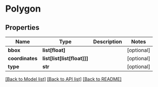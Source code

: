 # Polygon

## Properties
Name | Type | Description | Notes
------------ | ------------- | ------------- | -------------
**bbox** | **list[float]** |  | [optional] 
**coordinates** | **list[list[list[float]]]** |  | [optional] 
**type** | **str** |  | [optional] 

[[Back to Model list]](../README.md#documentation-for-models) [[Back to API list]](../README.md#documentation-for-api-endpoints) [[Back to README]](../README.md)



